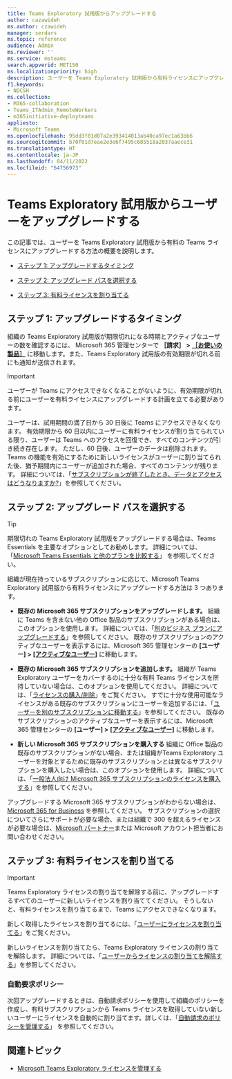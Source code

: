 ```yaml
---
title: Teams Exploratory 試用版からアップグレードする
author: cazawideh
ms.author: czawideh
manager: serdars
ms.topic: reference
audience: Admin
ms.reviewer: ''
ms.service: msteams
search.appverid: MET150
ms.localizationpriority: high
description: ユーザーを Teams Exploratory 試用版から有料ライセンスにアップグレードします。
f1.keywords:
- NOCSH
ms.collection:
- M365-collaboration
- Teams_ITAdmin_RemoteWorkers
- m365initiative-deployteams
appliesto:
- Microsoft Teams
ms.openlocfilehash: 95dd3f01d07a2e393414013ab40ca97ec1a63bb6
ms.sourcegitcommit: b70f01d7eae2e3e6f7495c685518a2037aaece31
ms.translationtype: HT
ms.contentlocale: ja-JP
ms.lasthandoff: 04/11/2022
ms.locfileid: "64756973"
---
```

# <a name="upgrade-users-from-the-teams-exploratory-trial"></a>Teams Exploratory 試用版からユーザーをアップグレードする

この記事では、ユーザーを Teams Exploratory 試用版から有料の Teams ライセンスにアップグレードする方法の概要を説明します。

- [ステップ 1: アップグレードするタイミング](#step-1-when-to-upgrade)

- [ステップ 2: アップグレード パスを選択する](#step-2-choose-an-upgrade-path)

- [ステップ 3: 有料ライセンスを割り当てる](#step-3-assign-paid-licenses)

## <a name="step-1-when-to-upgrade"></a>ステップ 1: アップグレードするタイミング  

組織の Teams Exploratory 試用版が期限切れになる時期とアクティブなユーザーの数を確認するには、 Microsoft 365 管理センターで **［請求］ >** <a href="https://go.microsoft.com/fwlink/p/?linkid=842054" target="_blank"><b>［お使いの製品］</b></a> に移動します。また、Teams Exploratory 試用版の有効期限が切れる前にも通知が送信されます。

> [!IMPORTANT]
> ユーザーが Teams にアクセスできなくなることがないように、有効期限が切れる前にユーザーを有料ライセンスにアップグレードする計画を立てる必要があります。
>
> ユーザーは、試用期間の満了日から 30 日後に Teams にアクセスできなくなります。 有効期限から 60 日以内にユーザーに有料ライセンスが割り当てられている限り、ユーザーは Teams へのアクセスを回復でき、すべてのコンテンツが引き続き存在します。 ただし、60 日後、ユーザーのデータは削除されます。 Teams の機能を有効にするために新しいライセンスがユーザーに割り当てられた後、猶予期間内にユーザーが追加された場合、すべてのコンテンツが残ります。 詳細については、「<a href="/microsoft-365/commerce/subscriptions/what-if-my-subscription-expires?view=o365-worldwide" target="_blank">サブスクリプションが終了したとき、データとアクセスはどうなりますか?</a>」を参照してください。

## <a name="step-2-choose-an-upgrade-path"></a>ステップ 2: アップグレード パスを選択する

> [!TIP]
> 期限切れの Teams Exploratory 試用版をアップグレードする場合は、Teams Essentials を主要なオプションとしてお勧めします。 詳細については、「[Microsoft Teams Essentials と他のプランを比較する](get-started-with-teams-essentials.md#how-does-microsoft-teams-essentials-compare-to-other-microsoft-teams-plans)」 を参照してください。

組織が現在持っているサブスクリプションに応じて、Microsoft Teams Exploratory 試用版から有料ライセンスにアップグレードする方法は 3 つあります。

- **既存の Microsoft 365 サブスクリプションをアップグレードします。** 組織に Teams を含まない他の Office 製品のサブスクリプションがある場合は、このオプションを使用します。 詳細については、「<a href="/microsoft-365/commerce/subscriptions/upgrade-to-different-plan?view=o365-worldwide" target="_blank">別のビジネス プランにアップグレードする</a>」を参照してください。 既存のサブスクリプションのアクティブなユーザーを表示するには、Microsoft 365 管理センターの **[ユーザー] >** <a href="https://go.microsoft.com/fwlink/p/?linkid=834822" target="_blank"><b>[アクティブなユーザー]</b></a> に移動します。

- **既存の Microsoft 365 サブスクリプションを追加します。** 組織が Teams Exploratory ユーザーをカバーするのに十分な有料 Teams ライセンスを所持していない場合は、このオプションを使用してください。 詳細については、「<a href="/microsoft-365/commerce/licenses/buy-licenses?view=o365-worldwide" target="_blank">ライセンスの購入/削除</a>」をご覧ください。 すでに十分な使用可能なライセンスがある既存のサブスクリプションにユーザーを追加するには、「<a href="/microsoft-365/commerce/subscriptions/move-users-different-subscription?view=o365-worldwide" target="_blank">ユーザーを別のサブスクリプションに移動する</a>」を参照してください。 既存のサブスクリプションのアクティブなユーザーを表示するには、Microsoft 365 管理センターの **[ユーザー] >** <a href="https://go.microsoft.com/fwlink/p/?linkid=834822" target="_blank"><b>[アクティブなユーザー]</b></a> に移動します。

- **新しい Microsoft 365 サブスクリプションを購入する** 組織に Office 製品の既存のサブスクリプションがない場合、または組織がTeams Exploratory ユーザーを対象とするために既存のサブスクリプションとは異なるサブスクリプションを購入したい場合は、このオプションを使用します。  詳細については、「<a href="/microsoft-365/commerce/try-or-buy-microsoft-365?view=o365-worldwide%22%20\#buy-a-different-subscription" target="_blank">一般法人向け Microsoft 365 サブスクリプションのライセンスを購入する</a>」を参照してください。

アップグレードする Microsoft 365 サブスクリプションがわからない場合は、<a href="https://www.microsoft.com/microsoft-365/business#coreui-heading-hiatrep" target="_blank">Microsoft 365 for Business</a> を参照してください。 サブスクリプションの選択についてさらにサポートが必要な場合、または組織で 300 を超えるライセンスが必要な場合は、<a href="https://www.microsoft.com/solution-providers/home" target="_blank">Microsoft パートナー</a>または Microsoft アカウント担当者にお問い合わせください。

## <a name="step-3-assign-paid-licenses"></a>ステップ 3: 有料ライセンスを割り当てる

> [!IMPORTANT]
> Teams Exploratory ライセンスの割り当てを解除する前に、アップグレードするすべてのユーザーに新しいライセンスを割り当ててください。 そうしないと、有料ライセンスを割り当てるまで、Teams にアクセスできなくなります。  

新しく取得したライセンスを割り当てるには、「<a href="/microsoft-365/admin/manage/assign-licenses-to-users?view=o365-worldwide&viewFallbackFrom=o365-worldwide%22%20%5C" target="_blank">ユーザーにライセンスを割り当てる</a>」をご覧ください。  

新しいライセンスを割り当てたら、Teams Exploratory ライセンスの割り当てを解除します。 詳細については、「<a href="/microsoft-365/admin/manage/remove-licenses-from-users?view=o365-worldwide" target="_blank">ユーザーからライセンスの割り当てを解除する</a>」を参照してください。

### <a name="auto-claim-policies"></a>自動要求ポリシー

次回アップグレードするときは、自動請求ポリシーを使用して組織のポリシーを作成し、有料サブスクリプションから Teams ライセンスを取得していない新しいユーザーにライセンスを自動的に割り当てます。詳しくは、「<a href="/microsoft-365/commerce/licenses/manage-auto-claim-policies?view=o365-worldwide" target="_blank">自動請求のポリシーを管理する</a>」 を参照してください。

## <a name="related-topics"></a>関連トピック

- [Microsoft Teams Exploratory ライセンスを管理する](teams-exploratory.md)
